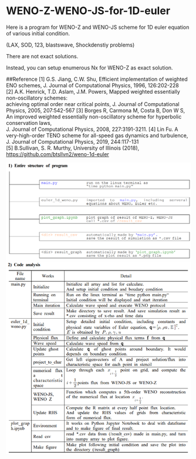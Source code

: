 # WENO-Z-WENO-JS-for-1D-euler
Here is a program for WENO-Z and WENO-JS scheme for 1D euler equation of various initial condition.   

(LAX, SOD, 123, blastswave, Shockdenstiy problems)   

There are not exact solutions.   

Instead, you can setup enumerous Nx for WENO-Z as exact solution. 


##Reference
[1] G.S. Jiang, C.W. Shu, Efficient implementation of weighted ENO schemes, J. Journal of Computational Physics, 1996, 126:202-228   
[2] A.K. Henrick, T.D. Aslam, J.M. Powers, Mapped weighted essentially non-oscillatory schemes:     
achieving optimal order near critical points, J. Journal of Computational Physics, 2005, 207:542-567
[3] Borges R, Carmona M, Costa B, Don W S, An improved weighted essentially non-oscillatory scheme for hyperbolic conservation laws,    
J. Journal of Computational Physics, 2008, 227:3191-3211.
[4] Lin Fu. A very-high-order TENO scheme for all-speed gas dynamics and turbulence, J. Journal of Computational Physics, 2019, 244:117-131   
[5] B.Sullivan, S. R. Murthy, University of Illinois (2018), https://github.com/btsllvn2/weno-1d-euler


![ex_screenshot](./img/weno1.png)   
![ex_screenshot](./img/weno2.png)   
